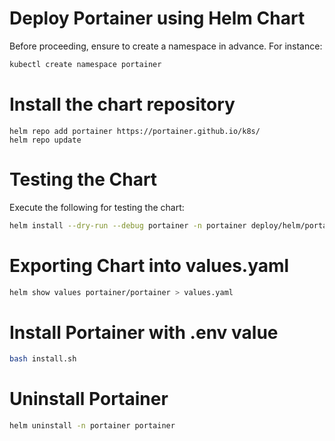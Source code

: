 # Deploy Portainer using Helm Chart

Before proceeding, ensure to create a namespace in advance.
For instance:
```bash
kubectl create namespace portainer
```

# Install the chart repository
```
helm repo add portainer https://portainer.github.io/k8s/
helm repo update
```

# Testing the Chart
Execute the following for testing the chart:

```bash
helm install --dry-run --debug portainer -n portainer deploy/helm/portainer
```

# Exporting Chart into values.yaml 
```bash
helm show values portainer/portainer > values.yaml
```

# Install Portainer with .env value 
```bash
bash install.sh
```

# Uninstall Portainer 
```bash
helm uninstall -n portainer portainer 
```

